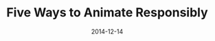 ---
title: "Five Ways to Animate Responsibly"
date: 2014-12-14
url: https://24ways.org/2014/five-ways-to-animate-responsibly/
image:
publisher: 24 Ways
translation: French - https://la-cascade.io/5-facons-danimer-de-maniere-responsable/
type:
    - article
---